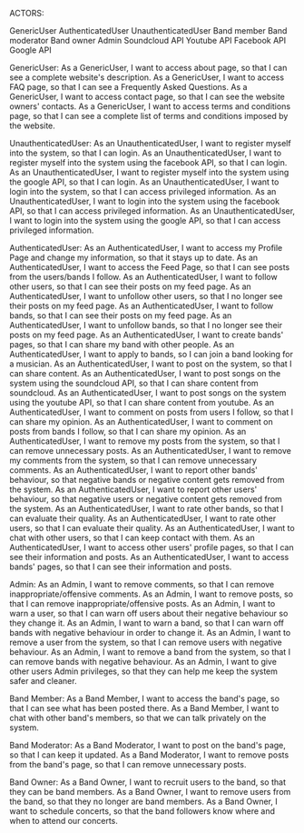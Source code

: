 ACTORS:

GenericUser
AuthenticatedUser
UnauthenticatedUser
Band member
Band moderator
Band owner
Admin 
Soundcloud API
Youtube API
Facebook API
Google API


GenericUser:
As a GenericUser, I want to access about page, so that I can see a complete website's description.
As a GenericUser, I want to access FAQ page, so that I can see a Frequently Asked Questions.
As a GenericUser, I want to access contact page, so that I can see the website owners' contacts.
As a GenericUser, I want to access terms and conditions page, so that I can see a complete list of terms and conditions imposed by the website.


UnauthenticatedUser:
As an UnauthenticatedUser, I want to register myself into the system, so that I can login.
As an UnauthenticatedUser, I want to register myself into the system using the facebook API, so that I can login.
As an UnauthenticatedUser, I want to register myself into the system using the google API, so that I can login.
As an UnauthenticatedUser, I want to login into the system, so that I can access privileged information.
As an UnauthenticatedUser, I want to login into the system using the facebook API, so that I can access privileged information.
As an UnauthenticatedUser, I want to login into the system using the google API, so that I can access privileged information.



AuthenticatedUser:
As an AuthenticatedUser, I want to access my Profile Page and change my information, so that it stays up to date.
As an AuthenticatedUser, I want to access the Feed Page, so that I can see posts from the users/bands I follow.
As an AuthenticatedUser, I want to follow other users, so that I can see their posts on my feed page.
As an AuthenticatedUser, I want to unfollow other users, so that I no longer see their posts on my feed page.
As an AuthenticatedUser, I want to follow bands, so that I can see their posts on my feed page.
As an AuthenticatedUser, I want to unfollow bands, so that I no longer see their posts on my feed page.
As an AuthenticatedUser, I want to create bands' pages, so that I can share my band with other people.
As an AuthenticatedUser, I want to apply to bands, so I can join a band looking for a musician.
As an AuthenticatedUser, I want to post on the system, so that I can share content.
As an AuthenticatedUser, I want to post songs on the system using the soundcloud API, so that I can share content from soundcloud.
As an AuthenticatedUser, I want to post songs on the system using the youtube API, so that I can share content from youtube.
As an AuthenticatedUser, I want to comment on posts from users I follow, so that I can share my opinion.
As an AuthenticatedUser, I want to comment on posts from bands I follow, so that I can share my opinion.
As an AuthenticatedUser, I want to remove my posts from the system, so that I can remove unnecessary posts.
As an AuthenticatedUser, I want to remove my comments from the system, so that I can remove unnecessary comments.
As an AuthenticatedUser, I want to report other bands' behaviour, so that negative bands or negative content gets removed from the system.
As an AuthenticatedUser, I want to report other users' behaviour, so that negative users or negative content gets removed from the system.
As an AuthenticatedUser, I want to rate other bands, so that I can evaluate their quality.
As an AuthenticatedUser, I want to rate other users, so that I can evaluate their quality.
As an AuthenticatedUser, I want to chat with other users, so that I can keep contact with them.
As an AuthenticatedUser, I want to access other users' profile pages, so that I can see their information and posts.
As an AuthenticatedUser, I want to access bands' pages, so that I can see their information and posts.


Admin:
As an Admin, I want to remove comments, so that I can remove inappropriate/offensive comments.
As an Admin, I want to remove posts, so that I can remove inappropriate/offensive posts.
As an Admin, I want to warn a user, so that I can warn off users about their negative behaviour so they change it.
As an Admin, I want to warn a band, so that I can warn off bands with negative behaviour in order to change it.
As an Admin, I want to remove a user from the system, so that I can remove users with negative behaviour.
As an Admin, I want to remove a band from the system, so that I can remove bands with negative behaviour.
As an Admin, I want to give other users Admin privileges, so that they can help me keep the system safer and cleaner.


Band Member:
As a Band Member, I want to access the band's page, so that I can see what has been posted there.
As a Band Member, I want to chat with other band's members, so that we can talk privately on the system.

Band Moderator:
As a Band Moderator, I want to post on the band's page, so that I can keep it updated.
As a Band Moderator, I want to remove posts from the band's page, so that I can remove unnecessary posts.

Band Owner:
As a Band Owner, I want to recruit users to the band, so that they can be band members.
As a Band Owner, I want to remove users from the band, so that they no longer are band members.
As a Band Owner, I want to schedule concerts, so that the band followers know where and when to attend our concerts.